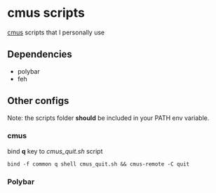 # cmus scripts
[cmus](https://cmus.github.io/) scripts that I personally use

## Dependencies

- polybar
- feh


## Other configs

Note: the scripts folder **should** be included in your PATH env variable.

### cmus
bind **q** key to *cmus_quit.sh* script
```
bind -f common q shell cmus_quit.sh && cmus-remote -C quit
```

### Polybar
